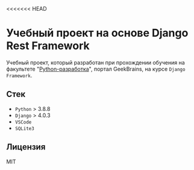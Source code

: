 <<<<<<< HEAD
# Учебный проект на основе Django Rest Framework

Учебный проект, который разработан при прохождении обучения на факультете "[Python-разработка](https://gb.ru/geek_university/python)", портал GeekBrains, на курсе `Django Framework`.

## Стек

* `Python` > 3.8.8
* `Django` > 4.0.3
* `VSCode`
* `SQLite3`

## Лицензия

MIT